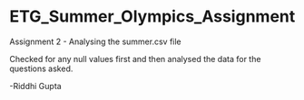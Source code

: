 # ETG_Summer_Olympics_Assignment



Assignment 2 - Analysing the summer.csv file

Checked for any null values first and then analysed the data for the questions asked.

-Riddhi Gupta
